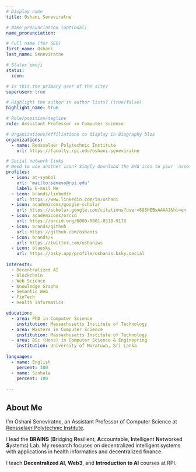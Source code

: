 ```yaml
---
# Display name
title: Oshani Seneviratne

# Name pronunciation (optional)
name_pronunciation: 

# Full name (for SEO)
first_name: Oshani
last_name: Seneviratne

# Status emoji
status:
  icon:

# Is this the primary user of the site?
superuser: true

# Highlight the author in author lists? (true/false)
highlight_name: true

# Role/position/tagline
role: Assistant Professor in Computer Science

# Organizations/Affiliations to display in Biography blox
organizations:
  - name: Rensselaer Polytechnic Institute
    url: https://faculty.rpi.edu/oshani-seneviratne

# Social network links
# Need to use another icon? Simply download the SVG icon to your `assets/media/icons/` folder.
profiles:
  - icon: at-symbol
    url: 'mailto:senevo@rpi.edu'
    label: E-mail Me
  - icon: brands/linkedin
    url: https://www.linkedin.com/in/oshani
  - icon: academicons/google-scholar
    url: https://scholar.google.com/citations?user=88SHEBsAAAAJ&hl=en
  - icon: academicons/orcid
    url: https://orcid.org/0000-0001-8518-917X
  - icon: brands/github
    url: https://github.com/oshanis
  - icon: brands/x
    url: https://twitter.com/oshaniws
  - icon: bluesky
    url: https://bsky.app/profile/oshanis.bsky.social
  
interests:
  - Decentralized AI
  - Blockchain
  - Web Science
  - Knowledge Graphs
  - Semantic Web
  - FinTech
  - Health Informatics

education:
  - area: PhD in Computer Science
    institution: Massachusetts Institute of Technology
  - area: Masters in Computer Science
    institution: Massachusetts Institute of Technology
  - area: BSc (Hons) in Computer Science & Engineering
    institution: University of Moratuwa, Sri Lanka
    
languages:
  - name: English
    percent: 100
  - name: Sinhala
    percent: 100
  
---
```


## About Me

I’m Oshani Seneviratne, an Assistant Professor of Computer Science at [Rensselaer Polytechnic Institute](https://rpi.edu).

I lead the **BRAINS** (**B**ridging **R**esilient, **A**ccountable, **I**ntelligent **N**etworked **S**ystems) Lab. My research focuses on decentralized intelligent systems with applications in health informatics and decentralized finance. 

I teach **Decentralized AI**, **Web3**, and **Introduction to AI** courses at RPI.